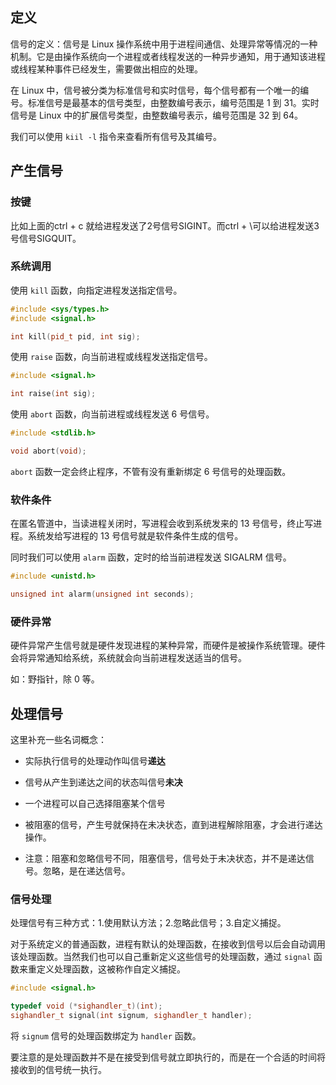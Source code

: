 
## **定义**

信号的定义：信号是 Linux 操作系统中用于进程间通信、处理异常等情况的一种机制。它是由操作系统向一个进程或者线程发送的一种异步通知，用于通知该进程或线程某种事件已经发生，需要做出相应的处理。

在 Linux 中，信号被分类为标准信号和实时信号，每个信号都有一个唯一的编号。标准信号是最基本的信号类型，由整数编号表示，编号范围是 1 到 31。实时信号是 Linux 中的扩展信号类型，由整数编号表示，编号范围是 32 到 64。

我们可以使用 `kiil -l` 指令来查看所有信号及其编号。

## **产生信号**

### **按键**

比如上面的ctrl + c 就给进程发送了2号信号SIGINT。而ctrl + \可以给进程发送3号信号SIGQUIT。

### **系统调用**

使用 `kill` 函数，向指定进程发送指定信号。

```cpp
#include <sys/types.h>
#include <signal.h>

int kill(pid_t pid, int sig);
```

使用 `raise` 函数，向当前进程或线程发送指定信号。

```cpp
#include <signal.h>

int raise(int sig);
```

使用 `abort` 函数，向当前进程或线程发送 6 号信号。

```cpp
#include <stdlib.h>

void abort(void);
```

`abort` 函数一定会终止程序，不管有没有重新绑定 6 号信号的处理函数。


### **软件条件**

在匿名管道中，当读进程关闭时，写进程会收到系统发来的 13 号信号，终止写进程。系统发给写进程的 13 号信号就是软件条件生成的信号。

同时我们可以使用 `alarm` 函数，定时的给当前进程发送 SIGALRM 信号。

```cpp
#include <unistd.h>

unsigned int alarm(unsigned int seconds);
```

### **硬件异常**

硬件异常产生信号就是硬件发现进程的某种异常，而硬件是被操作系统管理。硬件会将异常通知给系统，系统就会向当前进程发送适当的信号。

如：野指针，除 0 等。

## **处理信号**

这里补充一些名词概念：

- 实际执行信号的处理动作叫信号**递达**

- 信号从产生到递达之间的状态叫信号**未决**

- 一个进程可以自己选择阻塞某个信号

- 被阻塞的信号，产生号就保持在未决状态，直到进程解除阻塞，才会进行递达操作。

- 注意：阻塞和忽略信号不同，阻塞信号，信号处于未决状态，并不是递达信号。忽略，是在递达信号。

### **信号处理**

处理信号有三种方式：1.使用默认方法；2.忽略此信号；3.自定义捕捉。

对于系统定义的普通函数，进程有默认的处理函数，在接收到信号以后会自动调用该处理函数。当然我们也可以自己重新定义这些信号的处理函数，通过 `signal` 函数来重定义处理函数，这被称作自定义捕捉。

```cpp
#include <signal.h>

typedef void (*sighandler_t)(int);
sighandler_t signal(int signum, sighandler_t handler);
```

将 `signum` 信号的处理函数绑定为 `handler` 函数。

要注意的是处理函数并不是在接受到信号就立即执行的，而是在一个合适的时间将接收到的信号统一执行。